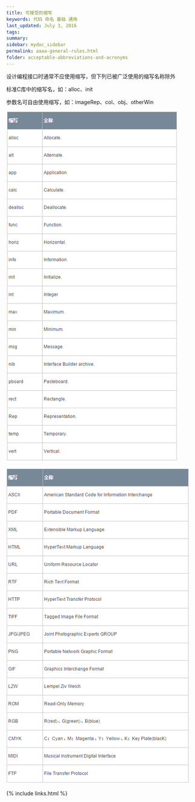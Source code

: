 ```yaml
---
title: 可接受的缩写
keywords: 代码 命名 基础 通用
last_updated: July 3, 2016
tags:
summary:
sidebar: mydoc_sidebar
permalink: aaaa-general-rules.html
folder: acceptable-abbreviations-and-acronyms
---
```


设计编程接口时通常不应使用缩写，但下列已被广泛使用的缩写名称除外

标准C库中的缩写名，如：alloc、init

参数名可自由使用缩写，如：imageRep、col、obj、otherWin

![1441510759586621](assets/1441510759586621.png)



![1441510770883289](assets/1441510770883289.png)


{% include links.html %}
